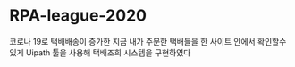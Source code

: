 # RPA-league-2020

코로나 19로 택배배송이 증가한 지금
내가 주문한 택배들을 한 사이트 안에서 확인할수 있게
Uipath 툴을 사용해 택배조회 시스템을 구현하였다

